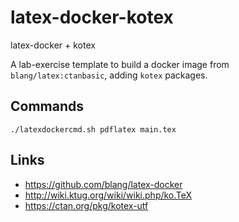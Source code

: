 # latex-docker-kotex
latex-docker + kotex

A lab-exercise template to build a docker image from `blang/latex:ctanbasic`, adding `kotex` packages.

## Commands
```
./latexdockercmd.sh pdflatex main.tex
```

## Links
- https://github.com/blang/latex-docker
- http://wiki.ktug.org/wiki/wiki.php/ko.TeX
- https://ctan.org/pkg/kotex-utf
